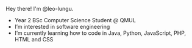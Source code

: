 Hey there! I'm @leo-lungu.

- Year 2 BSc Computer Science Student @ QMUL
- I’m interested in software engineering
- I’m currently learning how to code in Java, Python, JavaScript, PHP, HTML and CSS

<!---
leo-lungu/leo-lungu is a ✨ special ✨ repository because its `README.md` (this file) appears on your GitHub profile.
You can click the Preview link to take a look at your changes.
--->
